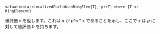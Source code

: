 ```
valuation(a::LocalizedEuclideanRingElem{T}, p::T) where {T <: RingElement}
```

値評価 `n` を返します。これは $a$ が $p$^`n` * x であることを示し、ここで x は $p$ に対して値評価 0 を持ちます。

